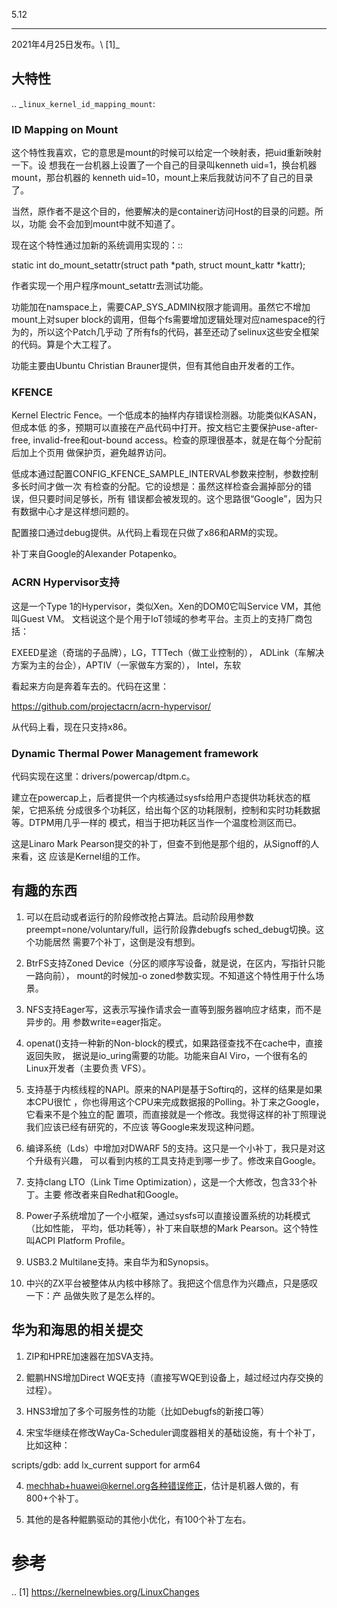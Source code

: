     
5.12
****
  
2021年4月25日发布。\ [1]_

## 大特性

.. _`linux_kernel_id_mapping_mount`:

### ID Mapping on Mount

这个特性我喜欢，它的意思是mount的时候可以给定一个映射表，把uid重新映射一下。设
想我在一台机器上设置了一个自己的目录叫kenneth uid=1，换台机器mount，那台机器的
kenneth uid=10，mount上来后我就访问不了自己的目录了。

当然，原作者不是这个目的，他要解决的是container访问Host的目录的问题。所以，功能
会不会加到mount中就不知道了。

现在这个特性通过加新的系统调用实现的：::

  static int do_mount_setattr(struct path *path, struct mount_kattr *kattr);

作者实现一个用户程序mount_setattr去测试功能。

功能加在namspace上，需要CAP_SYS_ADMIN权限才能调用。虽然它不增加mount上对super
block的调用，但每个fs需要增加逻辑处理对应namespace的行为的，所以这个Patch几乎动
了所有fs的代码，甚至还动了selinux这些安全框架的代码。算是个大工程了。

功能主要由Ubuntu Christian Brauner提供，但有其他自由开发者的工作。

### KFENCE


Kernel Electric Fence。一个低成本的抽样内存错误检测器。功能类似KASAN，但成本低
的多，预期可以直接在产品代码中打开。按文档它主要保护use-after-free,
invalid-free和out-bound access。检查的原理很基本，就是在每个分配前后加上个页用
做保护页，避免越界访问。

低成本通过配置CONFIG_KFENCE_SAMPLE_INTERVAL参数来控制，参数控制多长时间才做一次
有检查的分配。它的设想是：虽然这样检查会漏掉部分的错误，但只要时间足够长，所有
错误都会被发现的。这个思路很“Google”，因为只有数据中心才是这样想问题的。

配置接口通过debug提供。从代码上看现在只做了x86和ARM的实现。

补丁来自Google的Alexander Potapenko。

### ACRN Hypervisor支持


这是一个Type 1的Hypervisor，类似Xen。Xen的DOM0它叫Service VM，其他叫Guest VM。
文档说这个是个用于IoT领域的参考平台。主页上的支持厂商包括：

  EXEED星途（奇瑞的子品牌），LG，TTTech（做工业控制的），
  ADLink（车解决方案为主的台企），APTIV（一家做车方案的），
  Intel，东软

看起来方向是奔着车去的。代码在这里：

  https://github.com/projectacrn/acrn-hypervisor/

从代码上看，现在只支持x86。

### Dynamic Thermal Power Management framework


代码实现在这里：drivers/powercap/dtpm.c。

建立在powercap上，后者提供一个内核通过sysfs给用户态提供功耗状态的框架，它把系统
分成很多个功耗区，给出每个区的功耗限制，控制和实时功耗数据等。DTPM用几乎一样的
模式，相当于把功耗区当作一个温度检测区而已。

这是Linaro Mark Pearson提交的补丁，但查不到他是那个组的，从Signoff的人来看，这
应该是Kernel组的工作。

## 有趣的东西

1. 可以在启动或者运行的阶段修改抢占算法。启动阶段用参数
  preempt=none/voluntary/full，运行阶段靠debugfs sched_debug切换。这个功能居然
  需要7个补丁，这倒是没有想到。

2. BtrFS支持Zoned Device（分区的顺序写设备，就是说，在区内，写指针只能一路向前），
  mount的时候加-o zoned参数实现。不知道这个特性用于什么场景。

3. NFS支持Eager写，这表示写操作请求会一直等到服务器响应才结束，而不是异步的。用
  参数write=eager指定。

4. openat()支持一种新的Non-block的模式，如果路径查找不在cache中，直接返回失败，
  据说是io_uring需要的功能。功能来自Al Viro，一个很有名的Linux开发者（主要负责
  VFS）。

5. 支持基于内核线程的NAPI。原来的NAPI是基于Softirq的，这样的结果是如果本CPU很忙
  ，你也得用这个CPU来完成数据报的Polling。补丁来之Google，它看来不是个独立的配
  置项，而直接就是一个修改。我觉得这样的补丁照理说我们应该已经有研究的，不应该
  等Google来发现这种问题。

6. 编译系统（Lds）中增加对DWARF 5的支持。这只是一个小补丁，我只是对这个升级有兴趣，
  可以看到内核的工具支持走到哪一步了。修改来自Google。

7. 支持clang LTO（Link Time Optimization），这是一个大修改，包含33个补丁。主要
  修改者来自Redhat和Google。

8. Power子系统增加了一个小框架，通过sysfs可以直接设置系统的功耗模式（比如性能，
  平均，低功耗等），补丁来自联想的Mark Pearson。这个特性叫ACPI Platform
  Profile。

9. USB3.2 Multilane支持。来自华为和Synopsis。

10. 中兴的ZX平台被整体从内核中移除了。我把这个信息作为兴趣点，只是感叹一下：产
  品做失败了是怎么样的。
  
## 华为和海思的相关提交

1. ZIP和HPRE加速器在加SVA支持。

2. 鲲鹏HNS增加Direct WQE支持（直接写WQE到设备上，越过经过内存交换的过程）。

3. HNS3增加了多个可服务性的功能（比如Debugfs的新接口等）

3. 宋宝华继续在修改WayCa-Scheduler调度器相关的基础设施，有十个补丁，比如这种：

  scripts/gdb: add lx_current support for arm64

4. mechhab+huawei@kernel.org各种错误修正，估计是机器人做的，有800+个补丁。

5. 其他的是各种鲲鹏驱动的其他小优化，有100个补丁左右。
  
参考
====
.. [1] https://kernelnewbies.org/LinuxChanges
